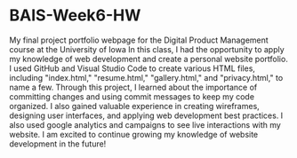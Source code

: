 # BAIS-Week6-HW
My final project portfolio webpage for the Digital Product Management course at the University of Iowa
In this class, I had the opportunity to apply my knowledge of web development and create a personal website portfolio. I used GitHub and Visual Studio Code to create various HTML files, including "index.html," "resume.html," "gallery.html," and "privacy.html," to name a few. Through this project, I learned about the importance of committing changes and using commit messages to keep my code organized. I also gained valuable experience in creating wireframes, designing user interfaces, and applying web development best practices. I also used google analytics and campaigns to see live interactions with my website. I am excited to continue growing my knowledge of website development in the future!

